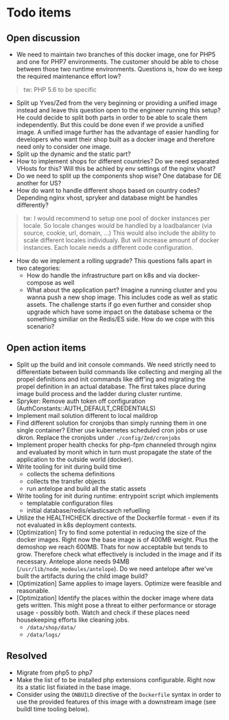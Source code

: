 # Todo items

## Open discussion 

* We need to maintain two branches of this docker image, one for PHP5 and one
  for PHP7 environments. The customer should be able to chose between those two
  runtime environments. Questions is, how do we keep the required maintenance
  effort low?

> tw: PHP 5.6 to be specific

* Split up Yves/Zed from the very beginning or providing a unified image
  instead and leave this question open to the engineer running this setup? He
  could decide to split both parts in order to be able to scale them
  independently. But this could be done even if we provide a unified image. A
  unified image further has the advantage of easier handling for developers who
  want their shop built as a docker image and therefore need only to consider
  one image.
* Split up the dynamic and the static part? 
* How to implement shops for different countries? Do we need separated VHosts
  for this? Will this be achied by env settings of the nginx vhost? 
* Do we need to split up the components shop wise? One database for DE another for US? 
* How do want to handle different shops based on country codes? Depending nginx
  vhost, spryker and database might be handles differently? 

> tw: I would recommend to setup one pool of docker instances per locale. So locale changes would be
>     handled by a loadbalancer (via source, cookie, url, domain, ...)
>     This would also include the ability to scale different locales individualy. But will increase
>     amount of docker instances. Each locale needs a different code configuration.

* How do we implement a rolling upgrade? This questions falls apart in two categories:
    * How do handle the infrastructure part on k8s and via docker-compose as well 
    * What about the application part? Imagine a running cluster and you wanna
      push a new shop image. This includes code as well as static assets. The
      challenge starts if go even further and consider shop upgrade which have
      some impact on the database schema or the something similiar on the
      Redis/ES side. How do we cope with this scenario? 


## Open action items


* Split up the build and init console commands. We need strictly need to
  differentiate between build commands like collecting and merging all the
  propel definitions and init commands like diff'ing and migrating the propel
  definition in an actual database. The first takes place during image build
  process and the ladder during cluster runtime.
* Spryker: Remove auth token off configuration (AuthConstants::AUTH_DEFAULT_CREDENTIALS)
* Implement mail solution different to local maildrop
* Find different solution for cronjobs than simply running them in one single
  container? Either use kubernetes scheduled cron jobs or use dkron.
  Replace the cronjobs under `./config/Zed/cronjobs`
* Implement proper health checks for php-fpm channeled through nginx and
  evaluated by monit which in turn must propagate the state of the application
  to the outside world (docker).
* Write tooling for init during build time 
    * collects the schema definitions
    * collects the transfer objects
    * run antelope and build all the static assets
* Write tooling for init during runtime: entrypoint script which implements
    * templatable configuration files 
    * initial database/redis/elasticsarch refuelling
* Utilize the HEALTHCHECK directive of the Dockerfile format - even if its not
  evaluated in k8s deployment contexts. 
* [Optimization] Try to find some potential in reducing the size of the docker
  images. Right now the base image is of 400MB weight. Plus the demoshop we
  reach 600MB. Thats for now acceptable but tends to grow. Therefore check what
  effectively is included in the image and if its necessary. Antelope alone
  needs 94MB (`/usr/lib/node_modeules/antelope`). Do we need antelope after
  we've built the artifacts during the child image build?
* [Optimization] Same applies to image layers. Optimize were feasible and reasonable.
* [Optimization] Identify the places within the docker image where data gets
  written. This might pose a threat to either performance or storage usage -
  possibly both. Watch and check if these places need housekeeping efforts like
  cleaning jobs.
    * `/data/shop/data/`
    * `/data/logs/`

## Resolved

* Migrate from php5 to php7
* Make the list of to be installed php extensions configurable. Right now its a
  static list fixiated in the base image. 
* Consider using the `ONBUILD` directive of the `Dockerfile` syntax in order to
  use the provided features of this image with a downstream image (see buildl
  time tooling below).
